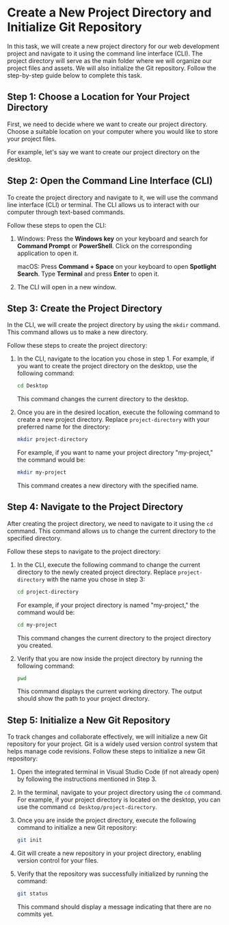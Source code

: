 # Create a New Project Directory and Initialize Git Repository

In this task, we will create a new project directory for our web development project and navigate to it using the command line interface (CLI). The project directory will serve as the main folder where we will organize our project files and assets. We will also initialize the Git repository. Follow the step-by-step guide below to complete this task.

## Step 1: Choose a Location for Your Project Directory

First, we need to decide where we want to create our project directory. Choose a suitable location on your computer where you would like to store your project files.

For example, let's say we want to create our project directory on the desktop.

## Step 2: Open the Command Line Interface (CLI)

To create the project directory and navigate to it, we will use the command line interface (CLI) or terminal. The CLI allows us to interact with our computer through text-based commands.

Follow these steps to open the CLI:

1. Windows: Press the **Windows key** on your keyboard and search for **Command Prompt** or **PowerShell**. Click on the corresponding application to open it.

   macOS: Press **Command + Space** on your keyboard to open **Spotlight Search**. Type **Terminal** and press **Enter** to open it.

2. The CLI will open in a new window.

## Step 3: Create the Project Directory

In the CLI, we will create the project directory by using the `mkdir` command. This command allows us to make a new directory.

Follow these steps to create the project directory:

1. In the CLI, navigate to the location you chose in step 1. For example, if you want to create the project directory on the desktop, use the following command:

   ```bash
   cd Desktop
   ```

   This command changes the current directory to the desktop.

2. Once you are in the desired location, execute the following command to create a new project directory. Replace `project-directory` with your preferred name for the directory:

   ```bash
   mkdir project-directory
   ```

   For example, if you want to name your project directory "my-project," the command would be:

   ```bash
   mkdir my-project
   ```

   This command creates a new directory with the specified name.

## Step 4: Navigate to the Project Directory

After creating the project directory, we need to navigate to it using the `cd` command. This command allows us to change the current directory to the specified directory.

Follow these steps to navigate to the project directory:

1. In the CLI, execute the following command to change the current directory to the newly created project directory. Replace `project-directory` with the name you chose in step 3:

   ```bash
   cd project-directory
   ```

   For example, if your project directory is named "my-project," the command would be:

   ```bash
   cd my-project
   ```

   This command changes the current directory to the project directory you created.

2. Verify that you are now inside the project directory by running the following command:

   ```bash
   pwd
   ```

   This command displays the current working directory. The output should show the path to your project directory.

## Step 5: Initialize a New Git Repository

To track changes and collaborate effectively, we will initialize a new Git repository for your project. Git is a widely used version control system that helps manage code revisions. Follow these steps to initialize a new Git repository:

1. Open the integrated terminal in Visual Studio Code (if not already open) by following the instructions mentioned in Step 3.

2. In the terminal, navigate to your project directory using the `cd` command. For example, if your project directory is located on the desktop, you can use the command `cd Desktop/project-directory`.

3. Once you are inside the project directory, execute the following command to initialize a new Git repository:

   ```bash
   git init
   ```

4. Git will create a new repository in your project directory, enabling version control for your files.

5. Verify that the repository was successfully initialized by running the command:

   ```bash
   git status
   ```

   This command should display a message indicating that there are no commits yet.
